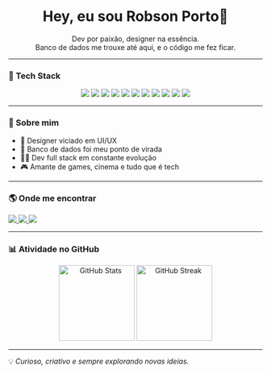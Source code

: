 <h1 align="center">Hey, eu sou Robson Porto👋</h1>

<p align="center">
  Dev por paixão, designer na essência.<br>
  Banco de dados me trouxe até aqui, e o código me fez ficar.
</p>

---

### 🚀 Tech Stack

<p align="center">
  <img src="https://img.shields.io/badge/HTML5-E34F26?style=for-the-badge&logo=html5&logoColor=white" />
  <img src="https://img.shields.io/badge/JavaScript-F7DF1E?style=for-the-badge&logo=javascript&logoColor=000" />
  <img src="https://img.shields.io/badge/TypeScript-3178C6?style=for-the-badge&logo=typescript&logoColor=fff" />
  <img src="https://img.shields.io/badge/React-20232A?style=for-the-badge&logo=react&logoColor=61DAFB" />
  <img src="https://img.shields.io/badge/React_Native-20232A?style=for-the-badge&logo=react&logoColor=61DAFB" />
  <img src="https://img.shields.io/badge/Next.js-000?style=for-the-badge&logo=next.js&logoColor=fff" />
  <img src="https://img.shields.io/badge/Node.js-339933?style=for-the-badge&logo=nodedotjs&logoColor=fff" />
  <img src="https://img.shields.io/badge/SQL-003B57?style=for-the-badge&logo=postgresql&logoColor=white" />
  <img src="https://img.shields.io/badge/Python-3776AB?style=for-the-badge&logo=python&logoColor=white" />
  <img src="https://img.shields.io/badge/PostgreSQL-4169E1?style=for-the-badge&logo=postgresql&logoColor=fff" />
  <img src="https://img.shields.io/badge/Figma-F24E1E?style=for-the-badge&logo=figma&logoColor=fff" />
</p>

---

### 🧠 Sobre mim

- 🎨 Designer viciado em UI/UX  
- 🧮 Banco de dados foi meu ponto de virada  
- 👨‍💻 Dev full stack em constante evolução  
- 🎮 Amante de games, cinema e tudo que é tech  

---

### 🌎 Onde me encontrar

<p>
  <a href="https://linkedin.com/in/robsonpgs">
    <img src="https://img.shields.io/badge/LinkedIn-0A66C2?style=for-the-badge&logo=linkedin&logoColor=white" />
  </a>
<a href="https://instagram.com/robsonpgs" target="_blank">
    <img src="https://img.shields.io/badge/Instagram-E4405F?style=for-the-badge&logo=instagram&logoColor=white" />
  </a>
  <a href="mailto:contato@devporto.dev">
    <img src="https://img.shields.io/badge/Gmail-D14836?style=for-the-badge&logo=gmail&logoColor=white" />
  </a>
</p>

---

### 📊 Atividade no GitHub

<div align="center">
  <img height="150em" src="https://github-readme-stats.vercel.app/api?username=devrpgs&show_icons=true&theme=github_dark" alt="GitHub Stats" />
  <img height="150em" src="https://streak-stats.demolab.com/?user=devrpgs&theme=github_dark" alt="GitHub Streak" />
</div>



---

💡 *Curioso, criativo e sempre explorando novas ideias.*
